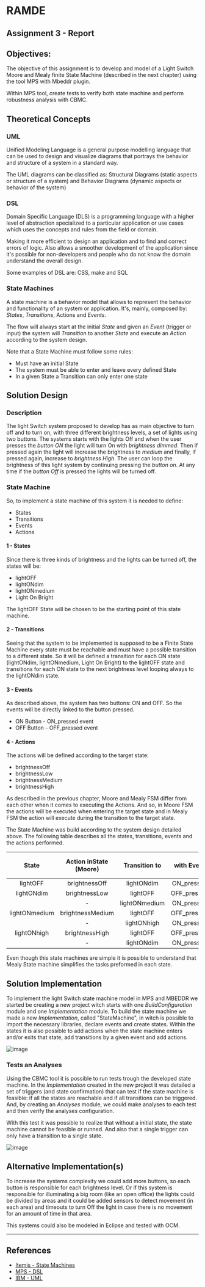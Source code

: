 # RAMDE
## Assignment 3 - Report

## Objectives:
The objective of this assignment is to develop and model of a Light Switch Moore and Mealy finite State Machine (described in the next chapter) using the tool MPS with Mbeddr plugin.

Within MPS tool, create tests to verify both state machine and perform robustness analysis with CBMC.

## Theoretical Concepts
### UML
Unified Modeling Language is a general purpose modelling language that can be used to design and visualize diagrams that portrays the behavior and structure of a system in a standard way.

The UML diagrams can be classified as: Structural Diagrams (static aspects or structure of a system) and Behavior Diagrams (dynamic aspects or behavior of the system)

### DSL
Domain Specific Language (DLS) is a programming language with a higher level of abstraction specialized to a particular application or use cases which uses the concepts and rules from the field or domain.

Making it more efficient to design an application and to find and correct errors of logic. Also allows a smoother development of the application since it's possible for non-developers and people who do not know the domain understand the overall design.

Some examples of DSL are: CSS, make and SQL

### State Machines
A state machine is a behavior model that allows to represent the behavior and functionality of an system or application. It's, mainly, composed by: <em>States</em>, <em>Transitions</em>, Actions and <em>Events</em>.

The flow will always start at the initial <em>State</em> and given an <em>Event</em> (trigger or input) the system will <em>Transition</em> to another <em>State</em> and execute an <em>Action</em> according to the system design.

Note that a State Machine must follow some rules:

- Must have an initial State
- The system must be able to enter and leave every defined State
- In a given State a Transition can only enter one state

## Solution Design
### Description
The light Switch system proposed to develop has as main objective to turn off and to turn on, with three different brightness levels, a set of lights using two buttons.
The systems starts with the lights Off and when the user presses the *button ON* the light will turn On with *brightness dimmed*. Then if pressed again the light will increase the brightness to *medium* and finally, if pressed again, increase to *brightness High*.
The user can loop the brightness of this light system by continuing pressing the *button on*.
At any time if the *button Off* is pressed the lights will be turned off.

### State Machine
So, to implement a state machine of this system it is needed to define:

- States
- Transitions
- Events
- Actions

#### 1 - States

Since there is three kinds of brightness and the lights can be turned off, the states will be:

- lightOFF
- lightONdim
- lightONmedium
- Light On Bright

The lightOFF State will be chosen to be the starting point of this state machine.

#### 2 - Transitions
Seeing that the system to be implemented is supposed to be a Finite State Machine every state must be reachable and must have a possible transition to a different state.
So it will be defined a transition for each ON state (lightONdim, lightONmedium, Light On Bright) to the lightOFF state and transitions for each ON state to the next brightness level looping always to the lightONdim state.

#### 3 - Events
As described above, the system has two buttons: ON and OFF. So the events will be directly linked to the button pressed.

- ON Button - ON_pressed event
- OFF Button - OFF_pressed event

#### 4 - Actions
The actions will be defined according to the target state:

- brightnessOff
- brightnessLow
- brightnessMedium
- brightnessHigh
  
As described in the previous chapter, Moore and Mealy FSM differ from each other when it comes to executing the Actions. And so, in Moore FSM the actions will be executed when entering the target state and in Mealy FSM the action will execute during the transition to the target state.

The State Machine was build according to the system design detailed above.
The following table describes all the states, transitions, events and the actions performed.

|   **State**   | **Action inState (Moore)** | **Transition to** | **with Event** | **Action inTransition (Mealy)** |
| :-----------: | :------------------------: | :---------------: | :------------: | :-----------------------------: |
|   lightOFF    |       brightnessOff        |    lightONdim     |   ON_pressed   |          brightnessLow          |
|  lightONdim   |       brightnessLow        |     lightOFF      |  OFF_pressed   |          brightnessOff          |
|               |             -              |   lightONmedium   |   ON_pressed   |        brightnessMedium         |
| lightONmedium |      brightnessMedium      |     lightOFF      |  OFF_pressed   |          brightnessOff          |
|               |             -              |    lightONhigh    |   ON_pressed   |         brightnessHigh          |
|  lightONhigh  |       brightnessHigh       |     lightOFF      |  OFF_pressed   |          brightnessOff          |
|               |             -              |    lightONdim     |   ON_pressed   |          brightnessLow          |

Even though this state machines are simple it is possible to understand that Mealy State machine simplifies the tasks preformed in each state.

## Solution Implementation

To implement the light Switch state machine model in MPS and MBEDDR we started be creating a new project witch starts with one *BuildConfiguration* module and one *Implementation* module.
To build the state machine we made a new *Implementation*, called "StateMachine", in witch is possible to import the necessary libraries, declare events and create states.
Within the states it is also possible to add actions when the state machine enters and/or exits that state, add transitions by a given event and add actions.

![image](./statechart.svg)

### Tests an Analyses
Using the CBMC tool it is possible to run tests trough the developed state machine.
In the *Implementation* created in the new project it was detailed a set of triggers (and state confirmation) that can test if the state machine is feasible: if all the states are reachable and if all transitions can be triggered.
And, by creating an *Analyses* module, we could make analyses to each test and then verify the analyses configuration.

With this test it was possible to realize that without a initial state, the state machine cannot be feasible or runned.
And also that a single trigger can only have a transition to a single state.

![image](./cbmc.png)

## Alternative Implementation(s)
To increase the systems complexity we could add more buttons, so each button is responsible for each brightness level.
Or if this system is responsible for illuminating a big room (like an open office) the lights could be divided by areas and it could be added sensors to detect movement (in each area) and timeouts to turn Off the light in case there is no movement for an amount of time in that area.

This systems could also be modeled in Eclipse and tested with OCM.
___

## References

- [Itemis - State Machines](https://www.itemis.com/en/yakindu/state-machine/documentation/user-guide/overview_what_are_state_machines?hsLang=de)
- [MPS - DSL](https://www.jetbrains.com/mps/concepts/domain-specific-languages/)
- [IBM - UML](https://developer.ibm.com/articles/an-introduction-to-uml/)
